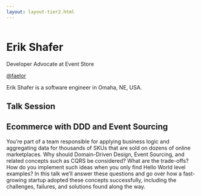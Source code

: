 ```yaml
---
layout: layout-tier2.html
---
```

<div class="container section featured-speaker">
   <div class="row">
     <div class="col-xs-12 col-sm-2 new-img-container">
       <img class="new-speaker-page-img erik-shafer" />
       </div>
     <div class="col-xs-12 col-sm-10 copy-container">
       <h1 class="speaker-header">Erik Shafer</h1>
       <span class="speaker-subtitle">Developer Advocate at Event Store</span>
       <p><a class="speaker-handle" href="https://twitter.com/faelor" target="_blank">@faelor</a></p>
       <p>Erik Shafer is a software engineer in Omaha, NE, USA.</p>
       <h2>Talk Session</h2>
        <h2 class="gold">Ecommerce with DDD and Event Sourcing</h2>
       <p>You’re part of a team responsible for applying business logic and aggregating data for thousands of SKUs that are sold on dozens of online marketplaces. Why should Domain-Driven Design, Event Sourcing, and related concepts such as CQRS be considered? What are the trade-offs? How do you implement such ideas when you only find Hello World level examples? In this talk we’ll answer these questions and go over how a fast-growing startup adopted these concepts successfully, including the challenges, failures, and solutions found along the way.</p>
     </div>
   </div>
 </div>
